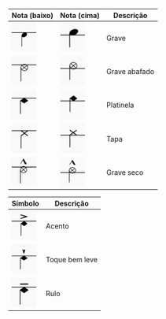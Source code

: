 | Nota (baixo)                                                                     | Nota (cima)                                                                     | Descrição     |
| -------------------------------------------------------------------------------- | ------------------------------------------------------------------------------- | ------------- |
| <img src="./images/glossary/grave_baixo.png" width="50px" height="60" />         | <img src="./images/glossary/grave_cima.png" width="50px" height="60" />         | Grave         |
| <img src="./images/glossary/grave_abafado_baixo.png" width="50px" height="60" /> | <img src="./images/glossary/grave_abafado_cima.png" width="50px" height="60" /> | Grave abafado |
| <img src="./images/glossary/platinela_baixo.png" width="50px" height="60" />     | <img src="./images/glossary/platinela_cima.png" width="50px" height="60" />     | Platinela     |
| <img src="./images/glossary/tapa_baixo.png" width="50px" height="60" />          | <img src="./images/glossary/tapa_cima.png" width="50px" height="60" />          | Tapa          |
| <img src="./images/glossary/grave_seco_baixo.png" width="50px" height="60" />    | <img src="./images/glossary/grave_seco_cima.png" width="50px" height="60" />    | Grave seco    |


| Símbolo                                                                     | Descrição      |
| --------------------------------------------------------------------------- | -------------- |
| <img src="./images/glossary/acento.png" width="50px" height="60" />         | Acento         |
| <img src="./images/glossary/toque_bem_leve.png" width="50px" height="60" /> | Toque bem leve |
| <img src="./images/glossary/rulo.png" width="50px" height="60" />           | Rulo           |